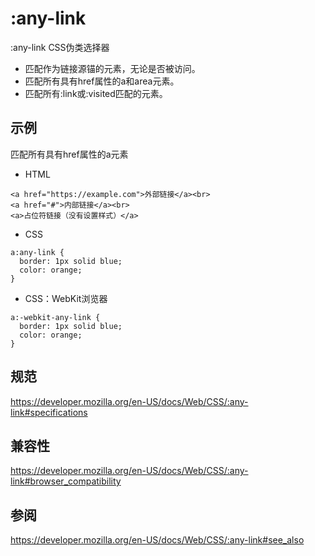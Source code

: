 # :any-link

:any-link CSS伪类选择器
+ 匹配作为链接源锚的元素，无论是否被访问。
+ 匹配所有具有href属性的a和area元素。
+ 匹配所有:link或:visited匹配的元素。

## 示例

匹配所有具有href属性的a元素

+ HTML

```
<a href="https://example.com">外部链接</a><br>
<a href="#">内部链接</a><br>
<a>占位符链接（没有设置样式）</a>
```

+ CSS

```
a:any-link {
  border: 1px solid blue;
  color: orange;
}
```

+ CSS：WebKit浏览器

```
a:-webkit-any-link {
  border: 1px solid blue;
  color: orange;
}
```

## 规范

https://developer.mozilla.org/en-US/docs/Web/CSS/:any-link#specifications

## 兼容性

https://developer.mozilla.org/en-US/docs/Web/CSS/:any-link#browser_compatibility

## 参阅

https://developer.mozilla.org/en-US/docs/Web/CSS/:any-link#see_also




